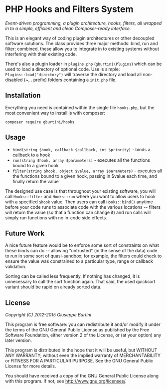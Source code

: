 PHP Hooks and Filters System
============================

_Event-driven programming, a plugin architecture, hooks, filters, all wrapped in to a simple, efficient and clean Composer-ready interface._

This is an elegant way of coding plugin architectures or other decoupled software solutions. The class provides three major methods: bind, run and filter; combined, these allow you to integrate in to existing systems without interfering with their existing code.

There's also a plugin loader in ``plugins.php`` (``gburtini\Plugins``) which can be used to load a directory of optional code. Use is simple: ``Plugins::load("directory")`` will traverse the directory and load all non-disabled (~, . prefix) folders containing a ``init.php`` file.

Installation
------------

Everything you need is contained within the single file ``hooks.php``, but the most convenient way to install is with composer:

    composer require gburtini/hooks
    
    
Usage
-----
* ``bind(string $hook, callback $callback, int $priority)`` - binds a callback to a hook
* ``run(string $hook, array $parameters)`` - executes all the functions bound to a given hook
* ``filter(string $hook, object $value, array $parameters)`` - executes all the functions bound to a given hook, passing in $value each time, and finally return the value

The designed use case is that throughout your existing software, you will call ``Hooks::filter`` and ``Hooks::run`` where you want to allow users to hook with a specified ``$hook`` value. Then users can call ``Hooks::bind()`` anytime before your code runs to associate code with the various locations -- filters will return the value (so that a function can change it) and run calls will simply run functions with no in-code side effects.

Future Work
-----------

A nice future feature would be to enforce some sort of constraints on what these binds can do -- allowing "untrusted" (in the sense of the data) code to run in some sort of quasi-sandbox; for example, the filters could check to ensure the value was constrained to a particular type, range or callback validation.

Sorting can be called less frequently. If nothing has changed, it is unnecessary to call the sort function again. That said, the used quicksort variant should be rapid on already sorted data.


License
-------
*Copyright (C) 2012-2015 Giuseppe Burtini*

This program is free software: you can redistribute it and/or modify it under the terms of the GNU General Public License as published by the Free Software Foundation, either version 2 of the License, or (at your option) any later version.

This program is distributed in the hope that it will be useful, but WITHOUT ANY WARRANTY; without even the implied warranty of MERCHANTABILITY or FITNESS FOR A PARTICULAR PURPOSE.  See the GNU General Public License for more details.

You should have received a copy of the GNU General Public License along with this program.  If not, see <http://www.gnu.org/licenses/>.
